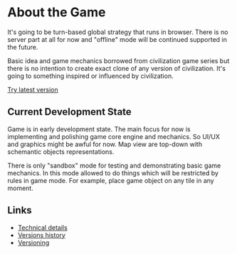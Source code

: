 # About the Game

It's going to be turn-based global strategy that runs in browser. There is no server part at all for now and "offline" mode will be continued supported in the future.

Basic idea and game mechanics borrowed from civilization game series but there is no intention to create exact clone of any version of civilization. It's going to something inspired or influenced by civilization.

[Try latest version](v0.5.2)

## Current Development State

Game is in early development state. The main focus for now is implementing and polishing game core engine and mechanics. So UI/UX and graphics might be awful for now. Map view are top-down with schemantic objects representations.

There is only "sandbox" mode for testing and demonstrating basic game mechanics. In this mode allowed to do things which will be restricted by rules in game mode. For example, place game object on any tile in any moment.

## Links

* [Technical details](technical-details.md)
* [Versions history](versions-history.md)
* [Versioning](versioning.md)

